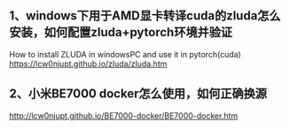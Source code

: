 ## 1、windows下用于AMD显卡转译cuda的zluda怎么安装，如何配置zluda+pytorch环境并验证  
How to install ZLUDA in windowsPC and use it in pytorch(cuda)  
https://lcw0njupt.github.io/zluda/zluda.htm  

## 2、小米BE7000 docker怎么使用，如何正确换源  
http://lcw0njupt.github.io/BE7000-docker/BE7000-docker.htm  

